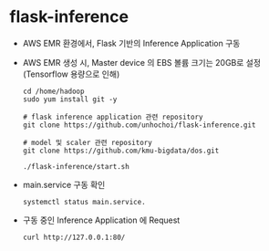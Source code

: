 # flask-inference

- AWS EMR 환경에서, Flask 기반의 Inference Application 구동
- AWS EMR 생성 시, Master device 의 EBS 볼륨 크기는 20GB로 설정 (Tensorflow 용량으로 인해)

  ```
  cd /home/hadoop
  sudo yum install git -y
  
  # flask inference application 관련 repository
  git clone https://github.com/unhochoi/flask-inference.git
  
  # model 및 scaler 관련 repository
  git clone https://github.com/kmu-bigdata/dos.git
  
  ./flask-inference/start.sh
  ```
- main.service 구동 확인

  ```
  systemctl status main.service.
  ```

- 구동 중인 Inference Application 에 Request
  ```
  curl http://127.0.0.1:80/ 
  ```
